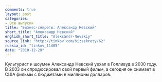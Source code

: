```yaml
---
comments: true
layout: post
categories:
- Все выпуски
title: "Бизнес-секреты: Александр Невский"
short_title: "Александр Невский"
english_short_title: "Aleksandr-Nevskiy"
source_link: "http://tinkov.com/bizsekrety/62"
russia_id: "tinkov_11405"
date: "2010-12-20"
---
```

Культурист и шоумен Александр Невский уехал в Голливуд в 2000 году. В 2003 он спродюсировал свой первый фильм, а сегодня он снимает в США фильмы с бюджетами в миллионы долларов.
